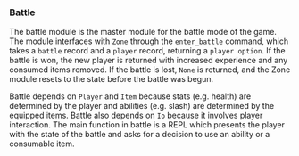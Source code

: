 

### Battle

The battle module is the master module for the battle mode of the game. The module interfaces with `Zone` through the `enter_battle` command, which takes a `battle` record and a `player` record, returning a `player option`. If the battle is won, the new player is returned with increased experience and any consumed items removed. If the battle is lost, `None` is returned, and the Zone module resets to the state before the battle was begun.

Battle depends on `Player` and `Item` because stats (e.g. health) are determined by the player and abilities (e.g. slash) are determined by the equipped items. Battle also depends on `Io` because it involves player interaction. The main function in battle is a REPL which presents the player with the state of the battle and asks for a decision to use an ability or a consumable item.